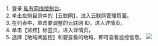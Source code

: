 1. 登录 [私有网络控制台](https://console.cloud.tencent.com/vpc/vpc?rid=1)。
2. 单击左侧目录中的【云联网】，进入云联网管理页面。
3. 在列表中，单击要调整的云联网 ID，进入详情页。
4. 单击【监控】标签页，进入详情页，
5. 选择【地域间监控】和要查看的地域，即可查看监控信息。
![](https://main.qcloudimg.com/raw/b491d16ca9ef0d81e389dfaa41b21c27.png)

